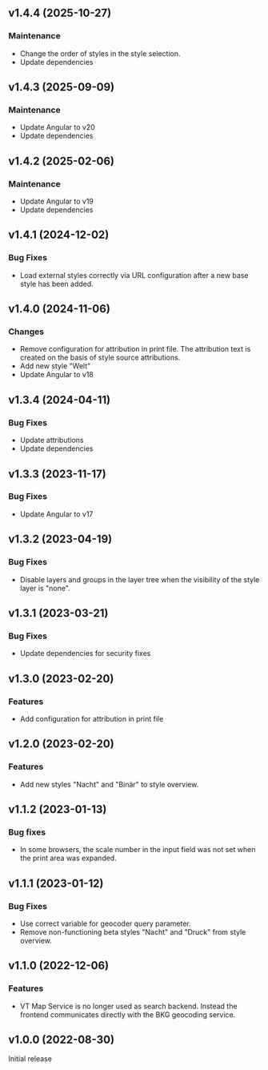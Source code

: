 ## v1.4.4 (2025-10-27)

### Maintenance

* Change the order of styles in the style selection.
* Update dependencies

## v1.4.3 (2025-09-09)

### Maintenance

* Update Angular to v20
* Update dependencies

## v1.4.2 (2025-02-06)

### Maintenance

* Update Angular to v19
* Update dependencies

## v1.4.1 (2024-12-02)

### Bug Fixes

* Load external styles correctly via URL configuration after a new base style has been added.

## v1.4.0 (2024-11-06)

### Changes

* Remove configuration for attribution in print file. The attribution text is created on the basis of style source attributions.
* Add new style "Welt"
* Update Angular to v18

## v1.3.4 (2024-04-11)

### Bug Fixes

* Update attributions
* Update dependencies

## v1.3.3 (2023-11-17)

### Bug Fixes

* Update Angular to v17

## v1.3.2 (2023-04-19)

### Bug Fixes

* Disable layers and groups in the layer tree when the visibility of the style layer is "none".

## v1.3.1 (2023-03-21)

### Bug Fixes

* Update dependencies for security fixes

## v1.3.0 (2023-02-20)

### Features

* Add configuration for attribution in print file

## v1.2.0 (2023-02-20)

### Features

* Add new styles "Nacht" and "Binär" to style overview.

## v1.1.2 (2023-01-13)

### Bug fixes

* In some browsers, the scale number in the input field was not set when the print area was expanded.

## v1.1.1 (2023-01-12)

### Bug Fixes

* Use correct variable for geocoder query parameter.
* Remove non-functioning beta styles "Nacht" and "Druck" from style overview.

## v1.1.0 (2022-12-06)

### Features

* VT Map Service is no longer used as search backend. Instead the frontend communicates directly with the BKG geocoding service.

## v1.0.0 (2022-08-30)
Initial release
